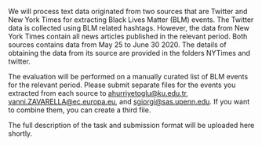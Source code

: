 We will process text data originated from two sources that are Twitter and New York Times for extracting Black Lives Matter (BLM) events. The Twitter data is collected using BLM related hashtags. However, the data from New York Times contain all news articles published in the relevant period. Both sources contains data from May 25 to June 30 2020. The details of obtaining the data from its source are provided in the folders NYTimes and twitter.

The evaluation will be performed on a manually curated list of BLM events for the relevant period. Please submit separate files for the events you extracted from each source to ahurriyetoglu@ku.edu.tr, vanni.ZAVARELLA@ec.europa.eu, and sgiorgi@sas.upenn.edu. If you want to combine them, you can create a third file.

The full description of the task and submission format will be uploaded here shortly.
